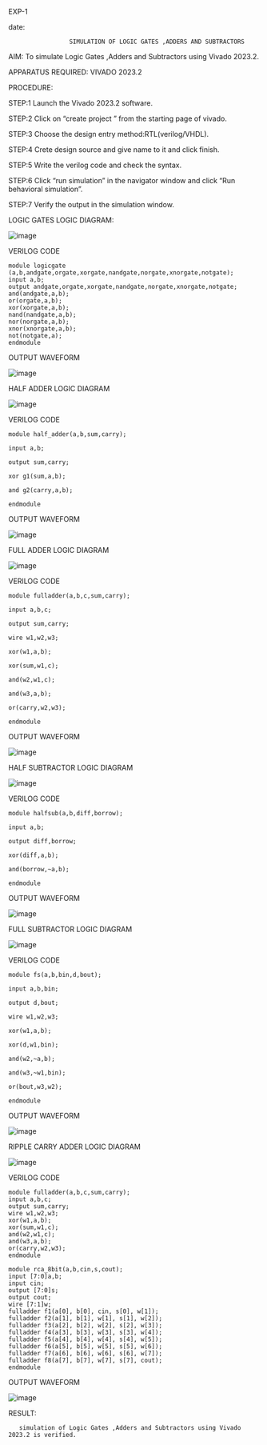 EXP-1

date:

                     SIMULATION OF LOGIC GATES ,ADDERS AND SUBTRACTORS
                                               
AIM: To simulate Logic Gates ,Adders and Subtractors using Vivado 2023.2.

APPARATUS REQUIRED: VIVADO 2023.2

PROCEDURE:

STEP:1 Launch the Vivado 2023.2 software.

STEP:2 Click on “create project ” from the starting page of vivado.

STEP:3 Choose the design entry method:RTL(verilog/VHDL).

STEP:4 Crete design source and give name to it and click finish.

STEP:5 Write the verilog code and check the syntax.

STEP:6 Click “run simulation” in the navigator window and click “Run behavioral simulation”.

STEP:7 Verify the output in the simulation window.

LOGIC GATES LOGIC DIAGRAM:

![image](https://github.com/navaneethans/VLSI-LAB-EXPERIMENTS/assets/6987778/ee17970c-3ac9-4603-881b-88e2825f41a4)

 VERILOG CODE
```
module logicgate (a,b,andgate,orgate,xorgate,nandgate,norgate,xnorgate,notgate);
input a,b;  
output andgate,orgate,xorgate,nandgate,norgate,xnorgate,notgate;
and(andgate,a,b);
or(orgate,a,b);
xor(xorgate,a,b);
nand(nandgate,a,b); 
nor(norgate,a,b);
xnor(xnorgate,a,b);
not(notgate,a);
endmodule
```
OUTPUT WAVEFORM

![image](https://github.com/kristipatishivani/VLSI-LAB-EXP-1/assets/161432255/a62e4538-0094-4126-b762-1a1fdc1e8931)

HALF ADDER LOGIC DIAGRAM

![image](https://github.com/kristipatishivani/VLSI-LAB-EXP-1/assets/161432255/8dbaa111-3916-4e39-bd03-852cd2d76982)

VERILOG CODE
```
module half_adder(a,b,sum,carry);

input a,b;

output sum,carry;

xor g1(sum,a,b);

and g2(carry,a,b);

endmodule
```
OUTPUT WAVEFORM

![image](https://github.com/kristipatishivani/VLSI-LAB-EXP-1/assets/161432255/d325278a-9829-4e71-b638-70f7285a1dcd)

FULL ADDER LOGIC DIAGRAM

![image](https://github.com/kristipatishivani/VLSI-LAB-EXP-1/assets/161432255/8713d8b5-e4b6-4c9d-a00b-41eae22c9a2c)

VERILOG CODE
```
module fulladder(a,b,c,sum,carry);

input a,b,c;

output sum,carry;

wire w1,w2,w3;

xor(w1,a,b);

xor(sum,w1,c);

and(w2,w1,c);

and(w3,a,b);

or(carry,w2,w3);

endmodule
```
OUTPUT WAVEFORM

![image](https://github.com/kristipatishivani/VLSI-LAB-EXP-1/assets/161432255/5c2e8258-da0f-4afd-98eb-f56bd8c7ec30)

HALF SUBTRACTOR LOGIC DIAGRAM

![image](https://github.com/kristipatishivani/VLSI-LAB-EXP-1/assets/161432255/a2ece9c5-3ea5-4656-ac14-51ae2f150460)

VERILOG CODE
```
module halfsub(a,b,diff,borrow);

input a,b;

output diff,borrow;

xor(diff,a,b);

and(borrow,~a,b);

endmodule
```
OUTPUT WAVEFORM

![image](https://github.com/kristipatishivani/VLSI-LAB-EXP-1/assets/161432255/4bdf087c-428c-4822-bc46-c5e7dd254033)

FULL SUBTRACTOR LOGIC DIAGRAM

![image](https://github.com/kristipatishivani/VLSI-LAB-EXP-1/assets/161432255/1b5c2122-0560-4d64-8eca-093cc6a727ec)

VERILOG CODE
```
module fs(a,b,bin,d,bout);

input a,b,bin;

output d,bout;

wire w1,w2,w3;

xor(w1,a,b);

xor(d,w1,bin);

and(w2,~a,b);

and(w3,~w1,bin);

or(bout,w3,w2);

endmodule
```
OUTPUT WAVEFORM

![image](https://github.com/kristipatishivani/VLSI-LAB-EXP-1/assets/161432255/bc8d00b2-5048-427d-bf2c-c02c3045914c)

RIPPLE CARRY ADDER LOGIC DIAGRAM

![image](https://github.com/kristipatishivani/VLSI-LAB-EXP-1/assets/161432255/a99aff44-dfa3-4e7b-9da8-69196df7a695)

VERILOG CODE
```
module fulladder(a,b,c,sum,carry);
input a,b,c;
output sum,carry;
wire w1,w2,w3;
xor(w1,a,b);
xor(sum,w1,c);
and(w2,w1,c);
and(w3,a,b);
or(carry,w2,w3);
endmodule

module rca_8bit(a,b,cin,s,cout);
input [7:0]a,b;
input cin;
output [7:0]s;
output cout;
wire [7:1]w;
fulladder f1(a[0], b[0], cin, s[0], w[1]);
fulladder f2(a[1], b[1], w[1], s[1], w[2]);
fulladder f3(a[2], b[2], w[2], s[2], w[3]);
fulladder f4(a[3], b[3], w[3], s[3], w[4]);
fulladder f5(a[4], b[4], w[4], s[4], w[5]);
fulladder f6(a[5], b[5], w[5], s[5], w[6]);
fulladder f7(a[6], b[6], w[6], s[6], w[7]);
fulladder f8(a[7], b[7], w[7], s[7], cout);
endmodule
```
OUTPUT WAVEFORM


![image](https://github.com/kristipatishivani/VLSI-LAB-EXP-1/assets/161432255/6bf9e606-80cb-4def-8503-210f60b0fbd4)

RESULT:

       simulation of Logic Gates ,Adders and Subtractors using Vivado 2023.2 is verified.



















